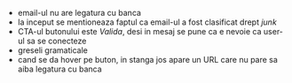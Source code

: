 * email-ul nu are legatura cu banca
* la inceput se mentioneaza faptul ca email-ul a fost clasificat drept *junk*
* CTA-ul butonului este *Valida*, desi in mesaj se pune ca e nevoie ca user-ul sa se conecteze
* greseli gramaticale
* cand se da hover pe buton, in stanga jos apare un URL care nu pare sa aiba legatura cu banca